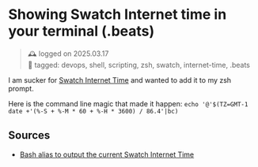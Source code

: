 # Showing Swatch Internet time in your terminal (.beats)
> 🕰️ logged on 2025.03.17 <br>
> 🔖 tagged: devops, shell, scripting, zsh, swatch, internet-time, .beats

I am sucker for [Swatch Internet Time](https://www.wnyc.org/story/15-internet-time/) and wanted to add it to my zsh prompt.

Here is the command line magic that made it happen: `echo '@'$(TZ=GMT-1 date +'(%-S + %-M * 60 + %-H * 3600) / 86.4'|bc)`

## Sources
+ [Bash alias to output the current Swatch Internet Time](https://www.commandlinefu.com/commands/view/25323/bash-alias-to-output-the-current-swatch-internet-time)
